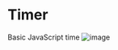 # Timer
Basic JavaScript time 
![image](https://user-images.githubusercontent.com/55161971/234027248-c7f3b0eb-9cc1-489e-a4f1-b451d01e37d1.png)
